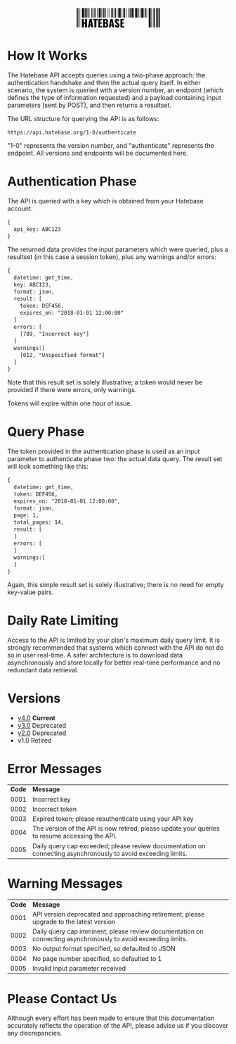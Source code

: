 <center><a href='https://hatebase.org'><img src="logo.png" width="200" ></a></center>

# How It Works

The Hatebase API accepts queries using a two-phase approach: the authentication handshake and then the actual query itself. In either scenario, the system is queried with a version number, an endpoint (which defines the type of information requested) and a payload containing input parameters (sent by POST), and then returns a resultset.

The URL structure for querying the API is as follows:

```
https://api.hatebase.org/1-0/authenticate
```

"1-0" represents the version number, and "authenticate" represents the endpoint. All versions and endpoints will be documented here.

# Authentication Phase

The API is queried with a key which is obtained from your Hatebase account:

```
{
  api_key: ABC123
}
```

The returned data provides the input parameters which were queried, plus a resultset (in this case a session token), plus any warnings and/or errors:


```
{
  datetime: gmt_time,
  key: ABC123,
  format: json,
  result: [
    token: DEF456,
    expires_on: "2018-01-01 12:00:00"
  ]
  errors: [
    [789, "Incorrect key"]
  ]
  warnings:[
    [012, "Unspecified format"]
  ]
}
```

Note that this result set is solely illustrative; a token would never be provided if there were errors, only warnings.

Tokens will expire within one hour of issue.

# Query Phase

The token provided in the authentication phase is used as an input parameter to authenticate phase two: the actual data query. The result set will look something like this:


```
{
  datetime: gmt_time,
  token: DEF456,
  expires_on: "2018-01-01 12:00:00",
  format: json,
  page: 1,
  total_pages: 14,
  result: [
  ]
  errors: [
  ]
  warnings:[
  ]
}
```

Again, this simple result set is solely illustrative; there is no need for empty key-value pairs.

# Daily Rate Limiting

Access to the API is limited by your plan's maximum daily query limit. It is strongly recommended that systems which connect with the API do not do so in user real-time. A safer architecture is to download data asynchronously and store locally for better real-time performance and no redundant data retrieval.

# Versions

- [v4.0](current/v4-0/overview.md) **Current**
- [v3.0](archived/v3-0/overview.md) Deprecated
- [v2.0](archived/v2-0/overview.md) Deprecated
- v1.0 Retired

# Error Messages

<table>
  <tr>
  <td><b>Code</b></td>
  <td><b>Message</b></td>
  </tr>
  <tr>
  <td>0001</td>
  <td>Incorrect key</td>
  </tr>
  <tr>
  <td>0002</td>
  <td>Incorrect token</td>
  </tr>
  <tr>
  <td>0003</td>
  <td>Expired token; please reauthenticate using your API key</td>
  </tr>
  <tr>
  <td>0004</td>
  <td>The version of the API is now retired; please update your queries to resume accessing the API.</td>
  </tr>
  <tr>
  <td>0005</td>
  <td>Daily query cap exceeded; please review documentation on connecting asynchronously to avoid exceeding limits.</td>
  </tr>
</table>

# Warning Messages

<table>
  <tr>
  <td><b>Code</b></td>
  <td><b>Message</b></td>
  </tr>
  <tr>
  <td>0001</td>
  <td>API version deprecated and approaching retirement; please upgrade to the latest version</td>
  </tr>
  <tr>
  <td>0002</td>
  <td>Daily query cap imminent; please review documentation on connecting asynchronously to avoid exceeding limits.</td>
  </tr>
  <tr>
  <td>0003</td>
  <td>No output format specified, so defaulted to JSON</td>
  </tr>
  <tr>
  <td>0004</td>
  <td>No page number specified, so defaulted to 1</td>
  </tr>
  <tr>
  <td>0005</td>
  <td>Invalid input parameter received</td>
  </tr>
</table>

# Please Contact Us

Although every effort has been made to ensure that this documentation accurately reflects the operation of the API, please advise us if you discover any discrepancies.
